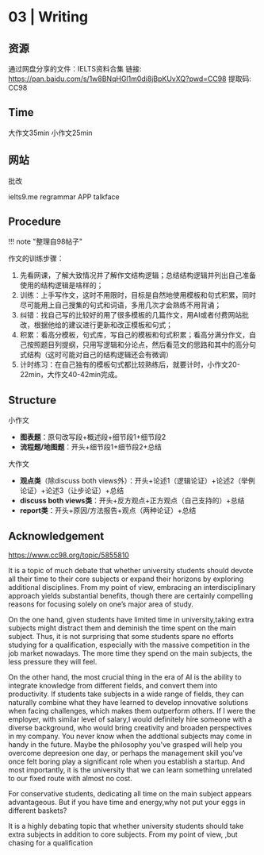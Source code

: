 # 03 | Writing

## 资源

通过网盘分享的文件：IELTS资料合集
链接: https://pan.baidu.com/s/1w8BNqHGl1m0di8jBpKUvXQ?pwd=CC98 提取码: CC98

## Time
大作文35min
小作文25min

## 网站

批改

ielts9.me
regrammar APP
talkface



## Procedure

!!! note "整理自98帖子"

作文的训练步骤：

1. 先看网课，了解大致情况并了解作文结构逻辑；总结结构逻辑并列出自己准备使用的结构逻辑是啥样的；
2. 训练：上手写作文，这时不用限时，目标是自然地使用模板和句式积累，同时尽可能用上自己搜集的句式和词语，多用几次才会熟练不用背诵；
3. 纠错：找自己写的比较好的用了很多模板的几篇作文，用AI或者付费网站批改，根据他给的建议进行更新和改正模板和句式；
4. 积累：看高分模板，句式库，写自己的模板和句式积累；看高分满分作文，自己按照题目列提纲，只用写逻辑和分论点，然后看范文的思路和其中的高分句式结构（这时可能对自己的结构逻辑还会有微调）
5. 计时练习：在自己独有的模板句式都比较熟练后，就要计时，小作文20-22min，大作文40-42min完成。


## Structure

小作文
- **图表题**：原句改写段+概述段+细节段1+细节段2
- **流程题/地图题**：开头+细节段1+细节段2+总结

大作文
- **观点类**（除discuss both views外）：开头+论述1（逻辑论证）+论述2（举例论证）+论述3（让步论证）+总结
- **discuss both views类**：开头+反方观点+正方观点（自己支持的）+总结
- **report类**：开头+原因/方法报告+观点（两种论证）+总结


## Acknowledgement

https://www.cc98.org/topic/5855810

It is a topic of much debate that whether university students should devote all their time to their core subjects or expand their horizons by exploring additional disciplines. From my point of view, embracing an interdisciplinary approach yields substantial benefits, though there are certainly compelling reasons for focusing solely on one’s major area of study. 

On the one hand, given students have limited time in university,taking extra subjects might distract them and deminish the time spent on the main subject.  Thus, it is not surprising that some students spare no efforts studying for a qualification, especially with the massive competition in the job market nowadays. The more time they spend on the main subjects, the less pressure they will feel.

On the other hand, the most crucial thing in the era of AI is the ability to integrate knowledge from different fields, and convert them into productivity. If students take subjects in a wide range of fields, they can naturally  combine what they have learned to develop innovative solutions when facing challenges, which makes them outperform others. If I were the employer, with similar level of salary,I would definitely hire someone with a diverse background, who would bring creativity and broaden perspectives in my company. You never know when the addtional subjects may come in handy in the future. Maybe the philosophy you've grasped will help you overcome depreesion one day, or perhaps the management skill you've once felt boring play a significant role when you establish a startup. And most importantly, it is the university that we can learn something unrelated to our fixed route with almost no cost. 

For conservative students, dedicating all time on the main subject appears advantageous. But if you have time and energy,why not put your eggs in different baskets?








It is a highly debating topic that whether university students should take extra subjects in addition to core subjects. From my point of view, ,but chasing for a qualification 